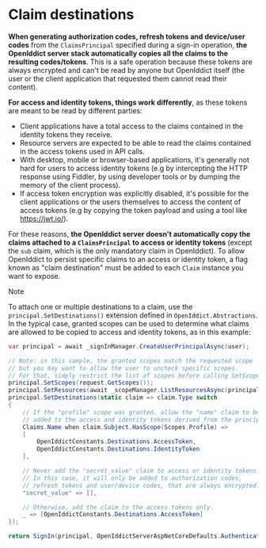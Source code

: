 # Claim destinations

**When generating authorization codes, refresh tokens and device/user codes** from the `ClaimsPrincipal` specified during a sign-in operation,
**the OpenIddict server stack automatically copies all the claims to the resulting codes/tokens**. This is a safe operation because these tokens
are always encrypted and can't be read by anyone but OpenIddict itself (the user or the client application that requested them cannot read their content).

**For access and identity tokens, things work differently**, as these tokens are meant to be read by different parties:
  - Client applications have a total access to the claims contained in the identity tokens they receive.
  - Resource servers are expected to be able to read the claims contained in the access tokens used in API calls.
  - With desktop, mobile or browser-based applications, it's generally not hard for users to access identity tokens
(e.g by intercepting the HTTP response using Fiddler, by using developer tools or by dumping the memory of the client process).
  - If access token encryption was explicitly disabled, it's possible for the client applications or the users themselves
to access the content of access tokens (e.g by copying the token payload and using a tool like https://jwt.io/).

For these reasons, **the OpenIddict server doesn't automatically copy the claims attached to a `ClaimsPrincipal` to access or identity tokens**
(except the `sub` claim, which is the only mandatory claim in OpenIddict). To allow OpenIddict to persist specific claims
to an access or identity token, a flag known as "claim destination" must be added to each `Claim` instance you want to expose.

> [!NOTE]
> To attach one or multiple destinations to a claim, use the `principal.SetDestinations()` extension defined in `OpenIddict.Abstractions`.
> In the typical case, granted scopes can be used to determine what claims are allowed to be copied to access and identity tokens, as in this example:

```csharp
var principal = await _signInManager.CreateUserPrincipalAsync(user);

// Note: in this sample, the granted scopes match the requested scope
// but you may want to allow the user to uncheck specific scopes.
// For that, simply restrict the list of scopes before calling SetScopes().
principal.SetScopes(request.GetScopes());
principal.SetResources(await _scopeManager.ListResourcesAsync(principal.GetScopes()).ToListAsync());
principal.SetDestinations(static claim => claim.Type switch
{
    // If the "profile" scope was granted, allow the "name" claim to be
    // added to the access and identity tokens derived from the principal.
    Claims.Name when claim.Subject.HasScope(Scopes.Profile) =>
    [
        OpenIddictConstants.Destinations.AccessToken,
        OpenIddictConstants.Destinations.IdentityToken
    ],

    // Never add the "secret_value" claim to access or identity tokens.
    // In this case, it will only be added to authorization codes,
    // refresh tokens and user/device codes, that are always encrypted.
    "secret_value" => [],

    // Otherwise, add the claim to the access tokens only.
    _ => [OpenIddictConstants.Destinations.AccessToken]
});

return SignIn(principal, OpenIddictServerAspNetCoreDefaults.AuthenticationScheme);
```